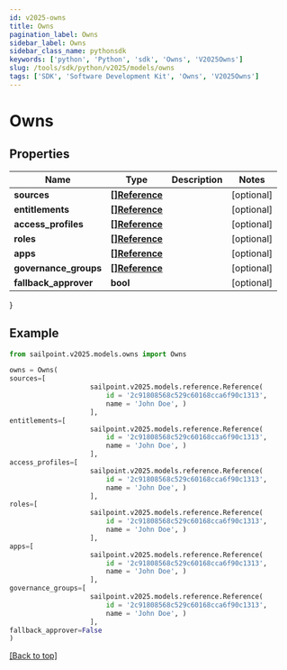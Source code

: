 ```yaml
---
id: v2025-owns
title: Owns
pagination_label: Owns
sidebar_label: Owns
sidebar_class_name: pythonsdk
keywords: ['python', 'Python', 'sdk', 'Owns', 'V2025Owns'] 
slug: /tools/sdk/python/v2025/models/owns
tags: ['SDK', 'Software Development Kit', 'Owns', 'V2025Owns']
---
```


# Owns


## Properties

Name | Type | Description | Notes
------------ | ------------- | ------------- | -------------
**sources** | [**[]Reference**](reference) |  | [optional] 
**entitlements** | [**[]Reference**](reference) |  | [optional] 
**access_profiles** | [**[]Reference**](reference) |  | [optional] 
**roles** | [**[]Reference**](reference) |  | [optional] 
**apps** | [**[]Reference**](reference) |  | [optional] 
**governance_groups** | [**[]Reference**](reference) |  | [optional] 
**fallback_approver** | **bool** |  | [optional] 
}

## Example

```python
from sailpoint.v2025.models.owns import Owns

owns = Owns(
sources=[
                    sailpoint.v2025.models.reference.Reference(
                        id = '2c91808568c529c60168cca6f90c1313', 
                        name = 'John Doe', )
                    ],
entitlements=[
                    sailpoint.v2025.models.reference.Reference(
                        id = '2c91808568c529c60168cca6f90c1313', 
                        name = 'John Doe', )
                    ],
access_profiles=[
                    sailpoint.v2025.models.reference.Reference(
                        id = '2c91808568c529c60168cca6f90c1313', 
                        name = 'John Doe', )
                    ],
roles=[
                    sailpoint.v2025.models.reference.Reference(
                        id = '2c91808568c529c60168cca6f90c1313', 
                        name = 'John Doe', )
                    ],
apps=[
                    sailpoint.v2025.models.reference.Reference(
                        id = '2c91808568c529c60168cca6f90c1313', 
                        name = 'John Doe', )
                    ],
governance_groups=[
                    sailpoint.v2025.models.reference.Reference(
                        id = '2c91808568c529c60168cca6f90c1313', 
                        name = 'John Doe', )
                    ],
fallback_approver=False
)

```
[[Back to top]](#) 

